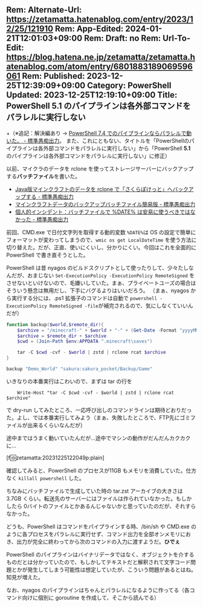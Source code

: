 Rem: Alternate-Url: https://zetamatta.hatenablog.com/entry/2023/12/25/121910
Rem: App-Edited: 2024-01-21T12:01:03+09:00
Rem: Draft: no
Rem: Url-To-Edit: https://blog.hatena.ne.jp/zetamatta/zetamatta.hatenablog.com/atom/entry/6801883189069596061
Rem: Published: 2023-12-25T12:39:09+09:00
Category: PowerShell
Updated: 2023-12-25T12:19:10+09:00
Title: PowerShell 5.1 のパイプラインは各外部コマンドをパラレルに実行しない
---
+（※追記：解決編あり → [PowerShell 7.4 でのパイプラインならパラレルで動いた。 - 標準愚痴出力](https://zetamatta.hatenablog.com/entry/2023/12/25/182525)。
また、これにともない、タイトルを「PowerShellのパイプラインは各外部コマンドをパラレルに実行しない」から「PowerShell **5.1** のパイプラインは各外部コマンドをパラレルに実行しない」に修正）

以前、マイクラのデータを rclone を使ってストレージサーバーにバックアップする**バッチファイル**を書いた。

+ [Java版マインクラフトのデータを rclone で「さくらぽけっと」へバックアップする - 標準愚痴出力](https://zetamatta.hatenablog.com/entry/2023/03/06/172246)
+ [マインクラフトデータのバックアップバッチファイル簡易版 - 標準愚痴出力](https://zetamatta.hatenablog.com/entry/2023/10/21/120022)
+ [個人的インシデント：バッチファイルで %DATE% は安易に使うべきではなかった - 標準愚痴出力](https://zetamatta.hatenablog.com/entry/2023/12/12/022837)

前回、CMD.exe で日付文字列を取得する動的変数 `%DATE%`は OS の設定で簡単にフォーマットが変わってしまうので、`wmic os get LocalDateTime` を使う方法に切り替えた。だが、正直、使いにくいし、分かりにくい。今回はこれを全面的に PowerShell で書き直そうとした。

PowerShell は昔 nyagos のビルドスクリプトとして使ったりして、少々たしなんだが、おまじない `Set-ExecutionPolicy -ExecutionPolicy RemoteSigned` をさせないといけないので、毛嫌いしていた。まぁ、プライベートユーズの場合はそういう懸念は無用だし、下手にバグるよりはいいだろう。
（まぁ、nyagos から実行する分には、.ps1 拡張子のコマンドは自動で `powershell -ExecutionPolicy RemoteSigned -file`が補完されるので、気にしなくていいんだが）

```powershell
function backup($world,$remote_dir){
    $archive = "/minecraft-" + $world + "-" + (Get-Date -Format "yyyyMMdd") + ".tar.zst"
    $archive = $remote_dir + $archive
    $cwd = (Join-Path $env:APPDATA ".minecraft\saves")

    tar -C $cwd -cvf - $world | zstd | rclone rcat $archive
}

backup "Demo_World" "sakura:sakura_pocket/Backup/Game"
```

いきなりの本番実行はこわいので、まずは tar の行を

```
    Write-Host "tar -C $cwd -cvf - $world | zstd | rclone rcat $archive"
```

で dry-run してみたところ、一応呼び出しのコマンドラインは期待どおりだった。よし、では本番実行してみよう（まぁ、失敗したところで、FTP先にゴミファイルが出来るくらいなんだが）

途中まではうまく動いていたんだが…途中でマシンの動作がだんだんカクカクに…

[f:id:zetamatta:20231225122049p:plain]

確認してみると、PowerShell のプロセスが11GB もメモリを消費していた。仕方なく `killall powershell` した。

ちなみにバッチファイルで生成していた時の tar.zst アーカイブの大きさは 3.7GB くらい。転送先のサーバーにはファイルは作られていなかった。もしかしたら 0バイトのファイルとかあるんじゃないかと思っていたのだが、それすらなかった。

どうも、PowerShell はコマンドをパイプラインする時、/bin/sh や CMD.exe のように各プロセスをパラレルに実行せず、コマンド出力を全部オンメモリにおき、出力が完全に終わってから次のコマンドの入力に渡すようだ。**ひでぇ**

PowerShell のパイプラインはバイナリデータではなく、オブジェクトを介するものだとは分かっていたので、もしかしてテキストだと解釈されて文字コード問題とかが発生してしまう可能性は想定していたが、こういう問題があるとはね。知見が増えた。

なお、nyagos のパイプラインはちゃんとパラレルになるように作ってる（各コマンド向けに個別に goroutine を作成して、そこから読んでる）
